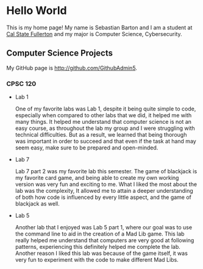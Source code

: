 # Hello World

This is my home page! My name is Sebastian Barton and I am a student at [Cal State Fullerton](http://www.fullerton.edu/) and my major is Computer Science, Cybersecurity.

## Computer Science Projects

My GitHub page is http://github.com/GithubAdmin5.

### CPSC 120

* Lab 1

    One of my favorite labs was Lab 1, despite it being quite simple to code, especially when compared to other labs that we did, it helped me with many things. It helped me understand that computer science is not an easy course, as throughout the lab my group and I were struggling with technical difficulties. But as a result, we learned that being thorough was important in order to succeed and that even if the task at hand may seem easy, make sure to be prepared and open-minded. 

* Lab 7

    Lab 7 part 2 was my favorite lab this semester. The game of blackjack is my favorite card game, and being able to create my own working version was very fun and exciting to me. What I liked the most about the lab was the complexity, It allowed me to attain a deeper understanding of both how code is influenced by every little aspect, and the game of blackjack as well.

* Lab 5

    Another lab that I enjoyed was Lab 5 part 1, where our goal was to use the command line to aid in the creation of a Mad Lib game. This lab really helped me understand that computers are very good at following patterns, experiencing this definitely helped me complete the lab. Another reason I liked this lab was because of the game itself, it was very fun to experiment with the code to make different Mad Libs.